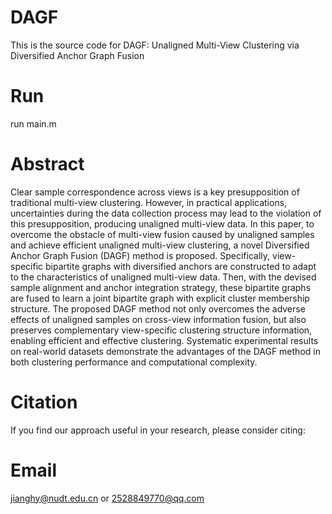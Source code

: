 # DAGF

This is the source code for DAGF: Unaligned Multi-View Clustering via Diversified Anchor Graph Fusion


# Run

run main.m


# Abstract

Clear sample correspondence across views is a key presupposition of traditional multi-view clustering. However, in practical applications, uncertainties during the data collection process may lead to the violation of this presupposition, producing unaligned multi-view data. In this paper, to overcome the obstacle of multi-view fusion caused by unaligned samples and achieve efficient unaligned multi-view clustering, a novel  Diversified Anchor Graph Fusion (DAGF) method is proposed. Specifically, view-specific bipartite graphs with diversified anchors are constructed to adapt to the characteristics of unaligned multi-view data. Then, with the devised sample alignment and anchor integration strategy, these bipartite graphs are fused to learn a joint bipartite graph with explicit cluster membership structure. The proposed DAGF method not only overcomes the adverse effects of unaligned samples on cross-view information fusion, but also preserves complementary view-specific clustering structure information, enabling efficient and effective clustering. Systematic experimental results on real-world datasets demonstrate the advantages of the DAGF method in both clustering performance and computational complexity.


# Citation

If you find our approach useful in your research, please consider citing: 


# Email

jianghy@nudt.edu.cn or 2528849770@qq.com
